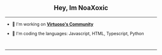 ## <div align="center">Hey, Im NoaXoxic</div>  


***

- :telescope: I'm working on [**Virtuoso's Community**](https://discord.gg/4Td66BDDgg)

- :seedling: I'm coding the languages: Javascript, HTML, Typescript, Python

<br/>

***
